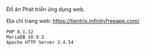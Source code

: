 Đồ án Phát triển ứng dụng web.

Địa chỉ trang web: https://tientris.infinityfreeapp.com/

```
PHP 8.1.12
MariaDB 10.9.3
Apache HTTP Server 2.4.54
```